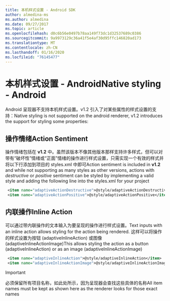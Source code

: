 ```yaml
---
title: 本机样式设置 - Android SDK
author: almedina-ms
ms.author: almedina
ms.date: 09/27/2017
ms.topic: article
ms.openlocfilehash: d0c6b56e0497b78aa149f73dc1d32537689c0386
ms.sourcegitcommit: 9a9973129c36a41f5e4af30d95ffc146820ad173
ms.translationtype: MT
ms.contentlocale: zh-CN
ms.lasthandoff: 01/16/2020
ms.locfileid: "76145477"
---
```

# <a name="native-styling---android"></a><span data-ttu-id="63601-102">本机样式设置 - Android</span><span class="sxs-lookup"><span data-stu-id="63601-102">Native styling - Android</span></span>

<span data-ttu-id="63601-103">Android 呈现器不支持本机样式设置。v1.2 引入了对某些属性的样式设置的支持：</span><span class="sxs-lookup"><span data-stu-id="63601-103">Native styling is not supported on the android renderer, v1.2 introduces the support for styling some properties:</span></span>

## <a name="action-sentiment"></a><span data-ttu-id="63601-104">操作情绪</span><span class="sxs-lookup"><span data-stu-id="63601-104">Action Sentiment</span></span>

<span data-ttu-id="63601-105">操作情绪包括在 **v1.2** 中。虽然该版本不像其他版本那样支持许多样式，但可以对带有“破坏性”情绪或“正面”情绪的操作进行样式设置，只需实现一个有效的样式并将以下行添加到项目的 styles.xml 中即可</span><span class="sxs-lookup"><span data-stu-id="63601-105">Action sentiment is included in **v1.2** and while not supporting as many styles as other versions, actions with *destructive* or *positive* sentiment can be styled by implementing a valid style and adding the following line into the styles.xml for your project</span></span>

```styles.xml
 <item name="adaptiveActionDestructive">@style/adaptiveActionDestructive</item>
 <item name="adaptiveActionPositive">@style/adaptiveActionPositive</item>
```

## <a name="inline-action"></a><span data-ttu-id="63601-106">内联操作</span><span class="sxs-lookup"><span data-stu-id="63601-106">Inline Action</span></span>

<span data-ttu-id="63601-107">可以通过带内联操作的文本输入为要呈现的操作进行样式设置。</span><span class="sxs-lookup"><span data-stu-id="63601-107">Text inputs with an inline action allows styling for the action being rendered.</span></span> <span data-ttu-id="63601-108">这样可以将操作的样式设置为按钮 (adaptiveInlineAction) 或图像 (adaptiveInlineActionImage)</span><span class="sxs-lookup"><span data-stu-id="63601-108">This allows styling the action as a button (adaptiveInlineAction) or as an image (adaptiveInlineActionImage)</span></span>

```styles.xml
 <item name="adaptiveInlineAction">@style/adaptiveInlineAction</item>
 <item name="adaptiveInlineActionImage">@style/adaptiveInlineActionImage</item>
```

> [!IMPORTANT]
> <span data-ttu-id="63601-109">必须保留所有项目名称，如此处所示，因为呈现器会查找这些具体的名称</span><span class="sxs-lookup"><span data-stu-id="63601-109">All item names must be kept as shown here as the renderer looks for those exact names</span></span>
